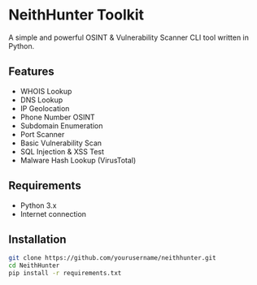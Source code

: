 # NeithHunter Toolkit
A simple and powerful OSINT & Vulnerability Scanner CLI tool written in Python.

## Features
- WHOIS Lookup
- DNS Lookup
- IP Geolocation
- Phone Number OSINT
- Subdomain Enumeration
- Port Scanner
- Basic Vulnerability Scan
- SQL Injection & XSS Test
- Malware Hash Lookup (VirusTotal)

## Requirements
- Python 3.x
- Internet connection

## Installation
```bash
git clone https://github.com/yourusername/neithhunter.git
cd NeithHunter
pip install -r requirements.txt